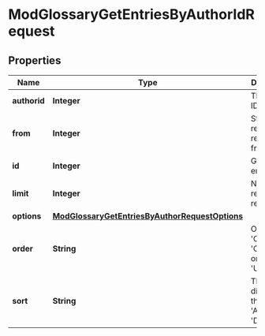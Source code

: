 

# ModGlossaryGetEntriesByAuthorIdRequest


## Properties

| Name | Type | Description | Notes |
|------------ | ------------- | ------------- | -------------|
|**authorid** | **Integer** | The author ID |  |
|**from** | **Integer** | Start returning records from here |  [optional] |
|**id** | **Integer** | Glossary entry ID |  |
|**limit** | **Integer** | Number of records to return |  [optional] |
|**options** | [**ModGlossaryGetEntriesByAuthorRequestOptions**](ModGlossaryGetEntriesByAuthorRequestOptions.md) |  |  [optional] |
|**order** | **String** | Order by: &#39;CONCEPT&#39;, &#39;CREATION&#39; or &#39;UPDATE&#39; |  [optional] |
|**sort** | **String** | The direction of the order: &#39;ASC&#39; or &#39;DESC&#39; |  [optional] |



